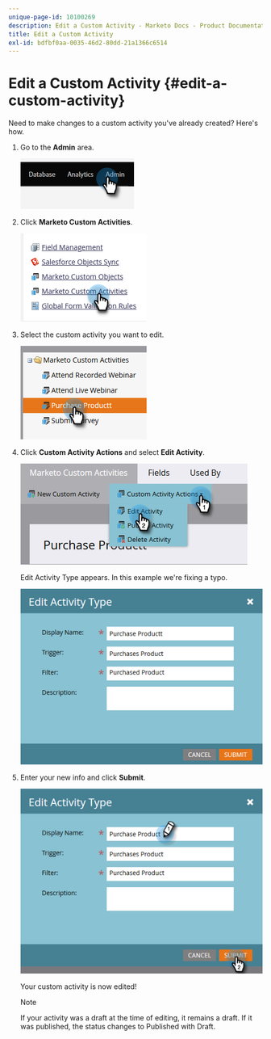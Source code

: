 ```yaml
---
unique-page-id: 10100269
description: Edit a Custom Activity - Marketo Docs - Product Documentation
title: Edit a Custom Activity
exl-id: bdfbf0aa-0035-46d2-80dd-21a1366c6514
---
```

# Edit a Custom Activity {#edit-a-custom-activity}

Need to make changes to a custom activity you've already created? Here's how.

1. Go to the **Admin** area.

   ![](assets/edit-a-custom-activity-1.png)

1. Click **Marketo Custom Activities**.

   ![](assets/edit-a-custom-activity-2.png)

1. Select the custom activity you want to edit.

   ![](assets/edit-a-custom-activity-3.png)

1. Click **Custom Activity Actions** and select **Edit Activity**.

   ![](assets/edit-a-custom-activity-4.png)

   Edit Activity Type appears. In this example we're fixing a typo.

   ![](assets/edit-a-custom-activity-5.png)

1. Enter your new info and click **Submit**.

   ![](assets/edit-a-custom-activity-6.png)

   Your custom activity is now edited!

   >[!NOTE]
   >
   >If your activity was a draft at the time of editing, it remains a draft. If it was published, the status changes to Published with Draft.
